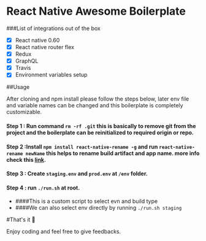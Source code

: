 # React Native Awesome Boilerplate

###List of integrations out of the box

- [x] React native 0.60
- [x] React native router flex
- [x] Redux
- [x] GraphQL
- [x] Travis
- [x] Environment variables setup

##Usage

After cloning and npm install please follow the steps below, later env file and variable names can be changed and this boilerplate is completely customizable.

#### Step 1 : Run command `rm -rf .git` this is basically to remove git from the project and the boilerplate can be reinitialized to required origin or repo.
#### Step 2 :Install `npm install react-native-rename -g` and run  `react-native-rename newName` this helps to rename build artifact and app name. more info check this [link](https://www.npmjs.com/package/react-native-rename).
#### Step 3 : Create `staging.env` and `prod.env` at `/env` folder.
#### Step 4 : run `./run.sh`  at root.
-  ####This is a custom script to select evn and build type
-  ####We can also select env directly by running `./run.sh staging`

#That's it 🎉

Enjoy coding and feel free to give feedbacks.
